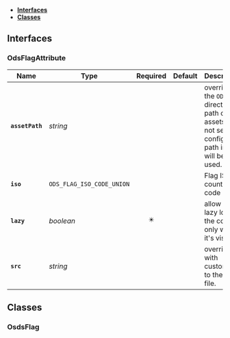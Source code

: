 * [**Interfaces**](#interfaces)
* [**Classes**](#classes)

## Interfaces

### OdsFlagAttribute
|Name | Type | Required | Default | Description|
|---|---|:---:|---|---|
|**`assetPath`** | _string_ |  |  | override the `ODS` directory path of the assets.if not set, the configured path in `ODS` will be used.|
|**`iso`** | `ODS_FLAG_ISO_CODE_UNION` |  |  | Flag ISO country code|
|**`lazy`** | _boolean_ | ✴️ |  | allow to lazy load the content only when it's visible|
|**`src`** | _string_ |  |  | override with custom src to the svg file.|

## Classes

### OsdsFlag